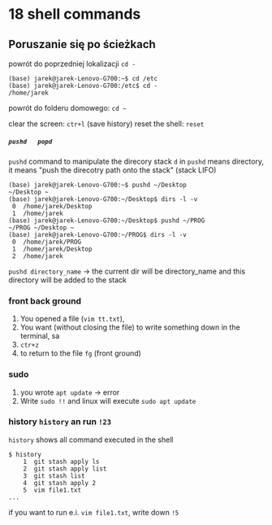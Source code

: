 
# 18 shell commands

## Poruszanie się po ścieżkach
powrót do poprzedniej lokalizacji `cd -`
```shel
(base) jarek@jarek-Lenovo-G700:~$ cd /etc
(base) jarek@jarek-Lenovo-G700:/etc$ cd -
/home/jarek

```

powrót do folderu domowego: `cd ~`

clear the screen: `ctr+l` (save history)
reset the shell: `reset`

##### `pushd   popd`
`pushd` command to manipulate the direcory stack
`d` in `pushd` means directory, it means "push the direcotry path onto the stack" (stack LIFO)
```shell
(base) jarek@jarek-Lenovo-G700:~$ pushd ~/Desktop
~/Desktop ~
(base) jarek@jarek-Lenovo-G700:~/Desktop$ dirs -l -v
 0  /home/jarek/Desktop
 1  /home/jarek
(base) jarek@jarek-Lenovo-G700:~/Desktop$ pushd ~/PROG
~/PROG ~/Desktop ~
(base) jarek@jarek-Lenovo-G700:~/PROG$ dirs -l -v
 0  /home/jarek/PROG
 1  /home/jarek/Desktop
 2  /home/jarek

```

`pushd directory_name` -> the current dir will be directory_name and this directory will be added to the stack


### front back ground
1. You opened a file (`vim tt.txt`),
2. You want (without closing the file) to write something down in the terminal, sa
3. `ctr+z`
4. to return to the file `fg` (front ground)


### sudo
1. you wrote `apt update` -> error
2. Write `sudo !!` and linux will execute `sudo apt update`


### history `history` an run `!23`
`history` shows all command executed in the shell
```shell
$ history
    1  git stash apply ls
    2  git stash apply list
    3  git stash list
    4  git stash apply 2
    5  vim file1.txt 
...
```

if you want to run e.i. `vim file1.txt`, write down `!5`










